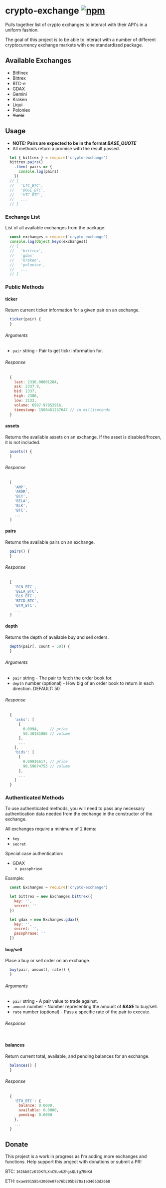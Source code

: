 # crypto-exchange [![npm](https://img.shields.io/npm/v/crypto-exchange.svg)](https://www.npmjs.com/package/crypto-exchange)

Pulls together list of crypto exchanges to interact with their API's in a uniform fashion.

The goal of this project is to be able to interact with a number of different cryptocurrency exchange markets with one standardized package.

## Available Exchanges

* Bitfinex
* Bittrex
* BTC-e
* GDAX
* Gemini
* Kraken
* Liqui
* Poloniex
* ~~Yunbi~~

## Usage

* **NOTE: Pairs are expected to be in the format *BASE_QUOTE***
* All methods return a promise with the result passed.

```javascript
  let { bittrex } = require('crypto-exchange')
  bittrex.pairs()
    .then( pairs => {
      console.log(pairs)
    })
  // [
  //   'LTC_BTC',
  //   'DOGE_BTC',
  //   'VTC_BTC',
  //   ...
  // ]
```

### Exchange List

List of all available exchanges from the package:

```javascript
  const exchanges = require('crypto-exchange')
  console.log(Object.keys(exchanges))
  // [
  //   'bittrex',
  //   'gdax'
  //   'kraken',
  //   'poloniex',
  //   ...
  // ]
```

### Public Methods

#### ticker

Return current ticker information for a given pair on an exchange.

```javascript
  ticker(pair) {
  }
```

###### Arguments

* `pair` string - Pair to get tickr information for.

###### Response

```javascript
  {
    last: 2336.00001284,
    ask: 2337.9,
    bid: 2337,
    high: 2380,
    low: 2133,
    volume: 6597.97852916,
    timestamp: 1500461237647 // in milliseconds
  }
```

#### assets

Returns the available assets on an exchange. If the asset is disabled/frozen, it is not included.

```javascript
  assets() {
  }
```

###### Response

```javascript
  [
    'AMP',
    'ARDR',
    'BCY',
    'BELA',
    'BLK',
    'BTC',
    ...
  ]
```

#### pairs

Returns the available pairs on an exchange.

```javascript
  pairs() {
  }
```

###### Response

```javascript
  [
    'BCN_BTC',
    'BELA_BTC',
    'BLK_BTC',
    'BTCD_BTC',
    'BTM_BTC',
    ...
  ]
```

#### depth

Returns the depth of available buy and sell orders.

```javascript
  depth(pair[, count = 50]) {
  }
```

###### Arguments

* `pair` string - The pair to fetch the order book for.
* `depth` number (optional) - How big of an order book to return in each direction. DEFAULT: 50

###### Response

```javascript
  {
    'asks': [
      [
        0.0994,     // price
        50.30181086 // volume
      ],
      ...
    ],
    'bids': [
      [
        0.09936617, // price
        90.59674753 // volume
      ],
      ...
    ]
  }
```

### Authenticated Methods

To use authenticated methods, you will need to pass any necessary authentication data needed from the exchange in the constructor of the exchange.

All exchanges require a minimum of 2 items:
* `key`
* `secret`

Special case authentication:
* GDAX
  * `passphrase`

Example:
```javascript
  const Exchanges = require('crypto-exchange')

  let bittrex = new Exchanges.bittrex({
    key: '',
    secret: ''
  })

  let gdax = new Exchanges.gdax({
    key: '',
    secret: '',
    passphrase: ''
  })
```

#### buy/sell

Place a buy or sell order on an exchange.

```javascript
  buy(pair, amount[, rate]) {
  }
```

###### Arguments

* `pair` string - A pair value to trade against.
* `amount` number - Number representing the amount of ***BASE*** to buy/sell.
* `rate` number (optional) - Pass a specific rate of the pair to execute.

###### Response

```javascript

```

#### balances

Return current total, available, and pending balances for an exchange.

```javascript
  balances() {
  }
```

###### Response

```javascript
  {
    'ETH_BTC': {
      balance: 0.0000,
      available: 0.0000,
      pending: 0.0000
    },
    ...
  }
```

## Donate

This project is a work in progress as I'm adding more exchanges and functions. Help support this project with donations or submit a PR!

BTC: `161kbECzKtDKfLXnC5Lwk2hgsQLtg7BNXd`

ETH: `0xae89158b43000e07e76b205b870a1e34653d2668`
